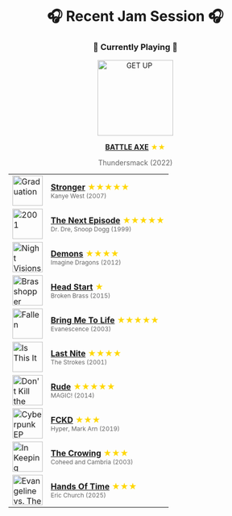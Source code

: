<div align='center'>

# 🎧 Recent Jam Session 🎧

<h3>🎵 Currently Playing 🎵</h3>

<a href="https://open.spotify.com/track/0xcGLYbvIiQAcvjRZizdIv"><img src="https://i.scdn.co/image/ab67616d0000b273007e94f0b92a3deee9bba93d" width="150" height="150" alt="GET UP" /></a>

<b><a href="https://open.spotify.com/track/0xcGLYbvIiQAcvjRZizdIv">BATTLE AXE</a></b><span style="color: gold;"> ★★</span>

<span style="color: #666;">Thundersmack (2022)</span>

<table style='margin: 0 auto; max-width: 550px;'>
<tr>
<td width="60"><a href="https://open.spotify.com/track/0j2T0R9dR9qdJYsB7ciXhf"><img src="https://i.scdn.co/image/ab67616d0000b27326f7f19c7f0381e56156c94a" width="60" height="60" alt="Graduation" /></a></td>
<td><b><a href="https://open.spotify.com/track/0j2T0R9dR9qdJYsB7ciXhf">Stronger</a></b> <span style="color: gold;"> ★★★★★</span><br><span style="font-size: 12px; color: #666;">Kanye West (2007)</span></td>
</tr>
<tr>
<td width="60"><a href="https://open.spotify.com/track/4LwU4Vp6od3Sb08CsP99GC"><img src="https://i.scdn.co/image/ab67616d0000b2739b19c107109de740bad72df5" width="60" height="60" alt="2001" /></a></td>
<td><b><a href="https://open.spotify.com/track/4LwU4Vp6od3Sb08CsP99GC">The Next Episode</a></b> <span style="color: gold;"> ★★★★★</span><br><span style="font-size: 12px; color: #666;">Dr. Dre, Snoop Dogg (1999)</span></td>
</tr>
<tr>
<td width="60"><a href="https://open.spotify.com/track/3LlAyCYU26dvFZBDUIMb7a"><img src="https://i.scdn.co/image/ab67616d0000b273b2b2747c89d2157b0b29fb6a" width="60" height="60" alt="Night Visions" /></a></td>
<td><b><a href="https://open.spotify.com/track/3LlAyCYU26dvFZBDUIMb7a">Demons</a></b> <span style="color: gold;"> ★★★★</span><br><span style="font-size: 12px; color: #666;">Imagine Dragons (2012)</span></td>
</tr>
<tr>
<td width="60"><a href="https://open.spotify.com/track/68C0nwbmfUVXMGazJRRPM5"><img src="https://i.scdn.co/image/ab67616d0000b273f7cf7286c6924c4391fb1a66" width="60" height="60" alt="Brasshopper" /></a></td>
<td><b><a href="https://open.spotify.com/track/68C0nwbmfUVXMGazJRRPM5">Head Start</a></b> <span style="color: gold;"> ★</span><br><span style="font-size: 12px; color: #666;">Broken Brass (2015)</span></td>
</tr>
<tr>
<td width="60"><a href="https://open.spotify.com/track/0COqiPhxzoWICwFCS4eZcp"><img src="https://i.scdn.co/image/ab67616d0000b27325f49ab23f0ec6332efef432" width="60" height="60" alt="Fallen" /></a></td>
<td><b><a href="https://open.spotify.com/track/0COqiPhxzoWICwFCS4eZcp">Bring Me To Life</a></b> <span style="color: gold;"> ★★★★★</span><br><span style="font-size: 12px; color: #666;">Evanescence (2003)</span></td>
</tr>
<tr>
<td width="60"><a href="https://open.spotify.com/track/3SUusuA9jH1v6PVwtYMbdv"><img src="https://i.scdn.co/image/ab67616d0000b27313f2466b83507515291acce4" width="60" height="60" alt="Is This It" /></a></td>
<td><b><a href="https://open.spotify.com/track/3SUusuA9jH1v6PVwtYMbdv">Last Nite</a></b> <span style="color: gold;"> ★★★★</span><br><span style="font-size: 12px; color: #666;">The Strokes (2001)</span></td>
</tr>
<tr>
<td width="60"><a href="https://open.spotify.com/track/6RtPijgfPKROxEzTHNRiDp"><img src="https://i.scdn.co/image/ab67616d0000b273604f8ac39f15d287e251f193" width="60" height="60" alt="Don't Kill the Magic" /></a></td>
<td><b><a href="https://open.spotify.com/track/6RtPijgfPKROxEzTHNRiDp">Rude</a></b> <span style="color: gold;"> ★★★★★</span><br><span style="font-size: 12px; color: #666;">MAGIC! (2014)</span></td>
</tr>
<tr>
<td width="60"><a href="https://open.spotify.com/track/6w9zusNDxi0gmcH6FrHRtE"><img src="https://i.scdn.co/image/ab67616d0000b273b898edb5cd07a99820a33050" width="60" height="60" alt="Cyberpunk EP" /></a></td>
<td><b><a href="https://open.spotify.com/track/6w9zusNDxi0gmcH6FrHRtE">FCKD</a></b> <span style="color: gold;"> ★★★</span><br><span style="font-size: 12px; color: #666;">Hyper, Mark Arn (2019)</span></td>
</tr>
<tr>
<td width="60"><a href="https://open.spotify.com/track/7fT97iUO2mul3BIAAut70b"><img src="https://i.scdn.co/image/ab67616d0000b27388f43dfa46119115be9712dc" width="60" height="60" alt="In Keeping Secrets Of Silent Earth: 3" /></a></td>
<td><b><a href="https://open.spotify.com/track/7fT97iUO2mul3BIAAut70b">The Crowing</a></b> <span style="color: gold;"> ★★★</span><br><span style="font-size: 12px; color: #666;">Coheed and Cambria (2003)</span></td>
</tr>
<tr>
<td width="60"><a href="https://open.spotify.com/track/0aJHZeX4rMCOXpo1LXXfBl"><img src="https://i.scdn.co/image/ab67616d0000b2736b6e2a3e067c42a91fde14da" width="60" height="60" alt="Evangeline vs. The Machine" /></a></td>
<td><b><a href="https://open.spotify.com/track/0aJHZeX4rMCOXpo1LXXfBl">Hands Of Time</a></b> <span style="color: gold;"> ★★★</span><br><span style="font-size: 12px; color: #666;">Eric Church (2025)</span></td>
</tr>
</table>
</div>

